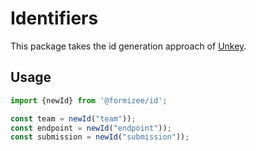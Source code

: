 # Identifiers

This package takes the id generation approach of [Unkey](https://www.unkey.com).

## Usage

```typescript
import {newId} from '@formizee/id';

const team = newId("team"));
const endpoint = newId("endpoint"));
const submission = newId("submission"));

```

